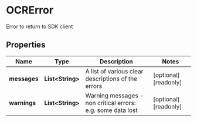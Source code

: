 

# OCRError

Error to return to SDK client

## Properties

| Name | Type | Description | Notes |
|------------ | ------------- | ------------- | -------------|
|**messages** | **List&lt;String&gt;** | A list of various clear descriptions of the errors |  [optional] [readonly] |
|**warnings** | **List&lt;String&gt;** | Warning messages - non critical errors: e.g. some data lost |  [optional] [readonly] |




